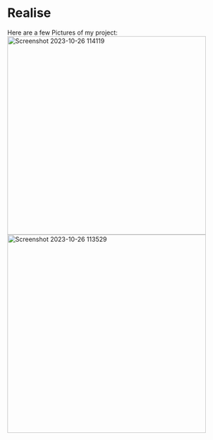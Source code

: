 # Realise 
Here are a few Pictures of my project:
<img width="450" heigth="250" alt="Screenshot 2023-10-26 114119" src="https://github.com/andrinruegg/m431_ap_23a_/assets/143380551/b3f4ff09-41c8-41d1-ba82-68a62caec9e6"> <br>
<img width="450" heigth="250" alt="Screenshot 2023-10-26 113529" src="https://github.com/andrinruegg/m431_ap_23a_/assets/143380551/dd46b616-bf96-477a-b9cd-2bb77be2d0d8">
